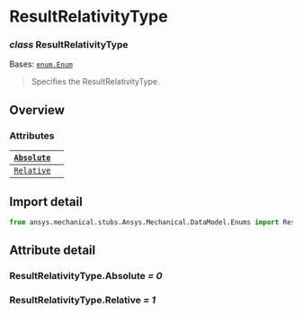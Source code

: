 <a id="resultrelativitytype"></a>

# ResultRelativityType

<a id="ResultRelativityType"></a>

### *class* ResultRelativityType

Bases: [`enum.Enum`](https://docs.python.org/3/library/enum.html#enum.Enum)

> Specifies the ResultRelativityType.

> <!-- !! processed by numpydoc !! -->

<a id="overview"></a>

## Overview

### Attributes

| [`Absolute`](#ResultRelativityType.Absolute)   |    |
|------------------------------------------------|----|
| [`Relative`](#ResultRelativityType.Relative)   |    |

<a id="import-detail"></a>

## Import detail

```python
from ansys.mechanical.stubs.Ansys.Mechanical.DataModel.Enums import ResultRelativityType
```

<a id="attribute-detail"></a>

## Attribute detail

<a id="ResultRelativityType.Absolute"></a>

### ResultRelativityType.Absolute *= 0*

<a id="ResultRelativityType.Relative"></a>

### ResultRelativityType.Relative *= 1*
